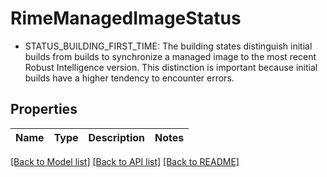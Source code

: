 # RimeManagedImageStatus

- STATUS_BUILDING_FIRST_TIME: The building states distinguish initial builds from builds to synchronize a managed image to the most recent Robust Intelligence version. This distinction is important because initial builds have a higher tendency to encounter errors.

## Properties

Name | Type | Description | Notes
------------ | ------------- | ------------- | -------------

[[Back to Model list]](../README.md#documentation-for-models) [[Back to API list]](../README.md#documentation-for-api-endpoints) [[Back to README]](../README.md)

